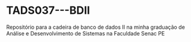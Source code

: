 # TADS037---BDII
Repositório para a cadeira de banco de dados II na minha graduação de Análise e Desenvolvimento de Sistemas na Faculdade Senac PE
